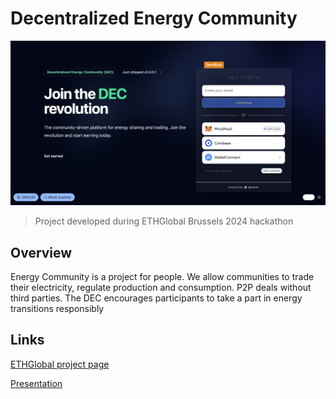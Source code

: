 # Decentralized Energy Community
![Cover Image](cover-image.png)

> Project developed during ETHGlobal Brussels 2024 hackathon


## Overview
Energy Community is a project for people. We allow communities to trade their electricity, 
regulate production and consumption. P2P deals without third parties. 
The DEC encourages participants to take a part in energy transitions responsibly

## Links

[ETHGlobal project page](https://ethglobal.com/showcase/energy-community-dao-d2g3p)

[Presentation](https://www.canva.com/design/DAGK2lys9Mg/QSazmpsdY6cth-Hej7Ga4A/edit?utm_content=DAGK2lys9Mg&utm_campaign=designshare&utm_medium=link2&utm_source=sharebutton)
